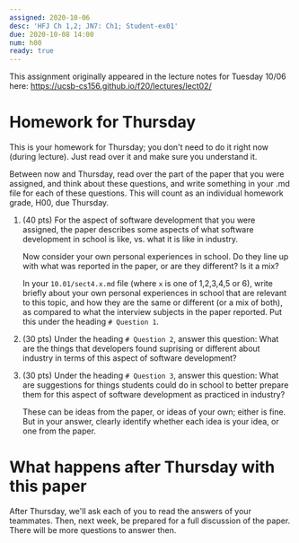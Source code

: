 ```yaml
---
assigned: 2020-10-06 
desc: 'HFJ Ch 1,2; JN7: Ch1; Student-ex01'
due: 2020-10-08 14:00
num: h00
ready: true
---
```


This assignment originally appeared in the lecture notes for Tuesday 10/06 here: <https://ucsb-cs156.github.io/f20/lectures/lect02/>

# Homework for Thursday

This is your homework for Thursday; you don't need to do it right now (during lecture).  Just read over it and make sure you understand it.

Between now and Thursday, read over the part of the paper that you were assigned, and think about these questions, and write something in your .md file
for each of these questions.   This will count as an individual homework grade, H00, due Thursday.

1. (40 pts) For the aspect of software development that you were assigned, the paper describes some aspects of what software development in school is like, vs.
   what it is like in industry.  

   Now consider your own personal experiences in school.  Do they line up with what was reported in the paper, or are they different?  Is it a mix?
   
   In your `10.01/sect4.x.md` file (where `x` is one of 1,2,3,4,5 or 6), 
   write briefly about your own personal experiences in school that are relevant to this topic, and how they are the same or different
 (or a mix of both), as compared to what the interview subjects in the paper reported.  Put this under the heading `# Question 1`.  
 
2. (30 pts) Under the heading `# Question 2`, answer this question: What are the things that developers found suprising or different about industry in terms of
   this aspect of software development?   
   
3. (30 pts) Under the heading `# Question 3`, answer this question: What are suggestions for things students could do in school to better prepare them for
   this aspect of software development as practiced in industry?  
   
   These can be ideas from the paper, or ideas of your own; either is fine.  But in your answer, clearly identify whether each idea is your idea,
   or one from the paper.
   

# What happens after Thursday with this paper

After Thursday, we'll ask each of you to read the answers of your teammates.  Then, next week, be prepared for a full discussion of the paper.  There will be more questions to answer then.
